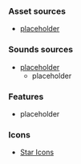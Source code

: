 ### 





### Asset sources

- [placeholder](placeholder)



### Sounds sources
- [placeholder](placeholder)
  - placeholder


### Features
- placeholder

### Icons
- [Star Icons](https://www.flaticon.com/free-icons/star)
